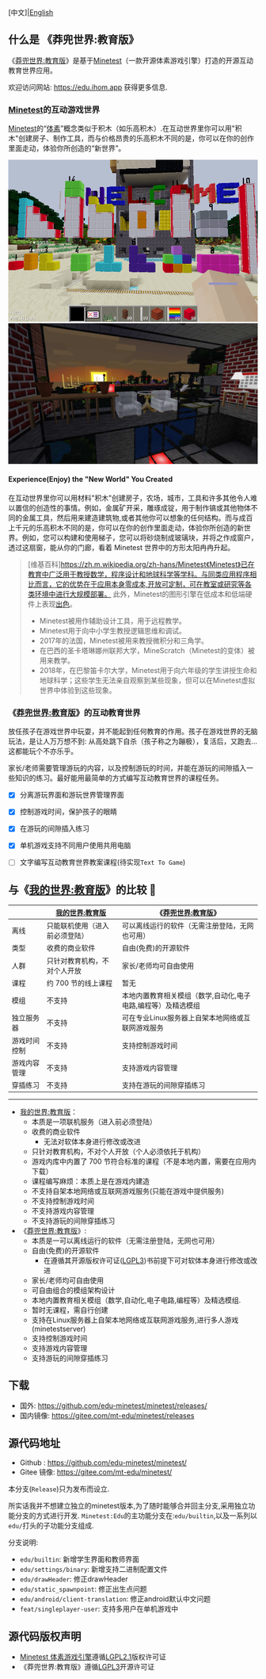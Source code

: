 [中文]|[English](./README.md)

## 什么是 《莽兜世界:教育版》

《[莽兜世界:教育版](https://edu.ihom.app)》是基于[Minetest][minetest]（一款开源体素游戏引擎）打造的开源互动教育世界应用。

欢迎访问网站: https://edu.ihom.app 获得更多信息.

### [Minetest][minetest]的互动游戏世界

[Minetest][minetest]的“[体素](https://zh.m.wikipedia.org/zh-hans/體素)”概念类似于积木（如乐高积木）.在互动世界里你可以用"积木"创建房子、制作工具，而与价格昂贵的乐高积木不同的是，你可以在你的创作里面走动，体验你所创造的“新世界”。

![blocks](imgs/numerica.png) ![sun rise](imgs/sunrise.jpg)

#### Experience(Enjoy) the "New World" You Created

在互动世界里你可以用材料"积木"创建房子，农场，城市，工具和许多其他令人难以置信的创造性的事情。例如，金属矿开采，雕琢成锭，用于制作镐或其他物体不同的金属工具，然后用来建造建筑物,或者其他你可以想象的任何结构。而与成百上千元的乐高积木不同的是，你可以在你的创作里面走动，体验你所创造的新世界。例如，您可以构建和使用梯子，您可以将砂烧制成玻璃块，并将之作成窗户，透过这扇窗，能从你的门廊，看着 Minetest 世界中的方形太阳冉冉升起。

[minetest]: https://minetest.net

>[维基百科]https://zh.m.wikipedia.org/zh-hans/Minetest《Minetest》已在教育中广泛用于教授数学，程序设计和地球科学等学科。与同类应用程序相比而言，它的优势在于应用本身零成本,开放可定制，可在教室或研究等各类环境中进行大规模部署。
> 此外，Minetest的图形引擎在低成本和低端硬件上表现[出色](https://en.wikinews.org/wiki/Open_source_game_developer_Perttu_Ahola_talks_about_Minetest_with_Wikinews)。
>
> * Minetest被用作辅助设计工具，用于远程教学。
> * Minetest用于向中小学生教授逻辑思维和调试。
> * 2017年的法国，Minetest被用来教授微积分和三角学。
> * 在巴西的圣卡塔琳娜州联邦大学，MineScratch（Minetest的变体）被用来教学。
> * 2018年，在巴黎笛卡尔大学，Minetest用于向六年级的学生讲授生命和地球科学；这些学生无法亲自观察到某些现象，但可以在Minetest虚拟世界中体验到这些现象。

### 《[莽兜世界:教育版](https://edu.ihom.app)》的互动教育世界

放任孩子在游戏世界中玩耍，并不能起到任何教育的作用。孩子在游戏世界的无脑玩法，是让人万万想不到: 从高处跳下自杀（孩子称之为蹦极），复活后，又跑去...这都能玩个不亦乐乎。

家长/老师需要管理游玩的内容，以及控制游玩的时间，并能在游玩的间隙插入一些知识的练习。最好能用最简单的方式编写互动教育世界的课程任务。

- [X] 分离游玩界面和游玩世界管理界面
- [X] 控制游戏时间，保护孩子的眼睛
- [X] 在游玩的间隙插入练习
- [X] 单机游戏支持不同用户使用共用电脑
- [ ] 文字编写互动教育世界教案课程(待实现`Text To Game`)


## 与《[我的世界:教育版](https://education.minecraft.net/)》的比较 🎯

|        | [我的世界:教育版](https://education.minecraft.net/)  | 《[莽兜世界:教育版](./)》 |
| :------| ------------------------- | ------------- |
| 离线    | 只能联机使用（进入前必须登陆）  | 可以离线运行的软件（无需注册登陆，无网也可用） |
| 类型    | 收费的商业软件  | 自由(免费)的开源软件  |
| 人群    | 只针对教育机构，不对个人开放  | 家长/老师均可自由使用 |
| 课程    | 约 700 节的线上课程  | 暂无 |
| 模组    | 不支持  | 本地内置教育相关模组（数学,自动化,电子电路,编程等）及精选模组 |
| 独立服务器 | 不支持  | 可在专业Linux服务器上自架本地网络或互联网游戏服务 |
| 游戏时间控制  | 不支持  | 支持控制游戏时间 |
| 游戏内容管理  | 不支持  | 支持游戏内容管理 |
| 穿插练习  | 不支持  | 支持在游玩的间隙穿插练习 |

---

- [我的世界:教育版](https://education.minecraft.net/)：
  - 本质是一项联机服务（进入前必须登陆）
  - 收费的商业软件
    - 无法对软体本身进行修改或改进
  - 只针对教育机构，不对个人开放（个人必须依托于机构）
  - 游戏内库中内置了 700 节符合标准的课程（不是本地内置，需要在应用内下载）
  - 课程编写麻烦：本质上是在游戏内建造
  - 不支持自架本地网络或互联网游戏服务(只能在游戏中提供服务)
  - 不支持控制游戏时间
  - 不支持游戏内容管理
  - 不支持游玩的间隙穿插练习
- 《[莽兜世界:教育版](./)》:
  - 本质是一可以离线运行的软件（无需注册登陆，无网也可用）
  - 自由(免费)的开源软件
    - 在遵循其开源版权许可证([LGPL3](https://www.gnu.org/licenses/lgpl-3.0.zh-cn.html))书前提下可对软体本身进行修改或改进
  - 家长/老师均可自由使用
  - 可自由组合的模组架构设计
  - 本地内置教育相关模组（数学,自动化,电子电路,编程等）及精选模组.
  - 暂时无课程，需自行创建
  - 支持在Linux服务器上自架本地网络或互联网游戏服务,进行多人游戏(minetestserver)
  - 支持控制游戏时间
  - 支持游戏内容管理
  - 支持游玩的间隙穿插练习

## 下载

* 国外: https://github.com/edu-minetest/minetest/releases/
* 国内镜像: https://gitee.com/mt-edu/minetest/releases

## 源代码地址

* Github : https://github.com/edu-minetest/minetest/
* Gitee 镜像: https://gitee.com/mt-edu/minetest/

本分支(`Release`)只为发布而设立.

所实话我并不想建立独立的minetest版本,为了随时能够合并回主分支,采用独立功能分支的方式进行开发.
`Minetest:Edu`的主功能分支在:`edu/builtin`,以及一系列以`edu/`打头的子功能分支组成.

分支说明:

* `edu/builtin`: 新增学生界面和教师界面
* `edu/settings/binary`: 新增支持二进制配置文件
* `edu/drawHeader`: 修正drawHeader
* `edu/static_spawnpoint`: 修正出生点问题
* `edu/android/client-translation`: 修正android默认中文问题
* `feat/singleplayer-user`: 支持多用户在单机游戏中

## 源代码版权声明

* [Minetest 体素游戏引擎](https://minetest.net/)遵循[LGPL2.1](https://www.gnu.org/licenses/old-licenses/lgpl-2.1.html)版权许可证
* 《莽兜世界:教育版》遵循[LGPL3](https://www.gnu.org/licenses/lgpl-3.0.zh-cn.html)开源许可证

